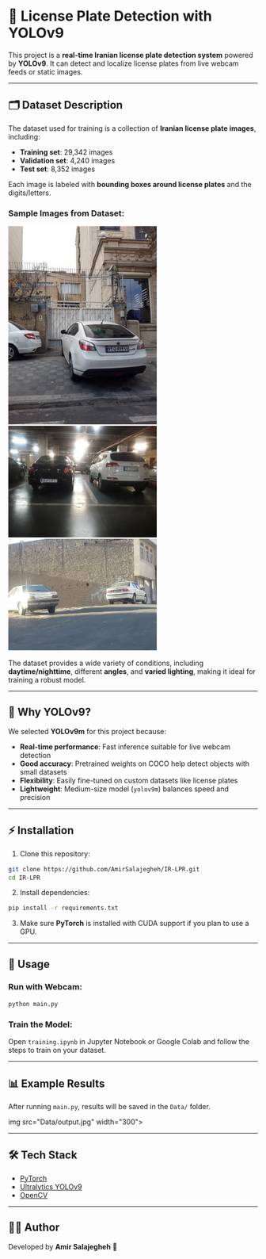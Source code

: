 # 🚗 License Plate Detection with YOLOv9

This project is a **real-time Iranian license plate detection system** powered by **YOLOv9**.
It can detect and localize license plates from live webcam feeds or static images.

---

## 🗂️ Dataset Description

The dataset used for training is a collection of **Iranian license plate images**, including:

* **Training set**: 29,342 images
* **Validation set**: 4,240 images
* **Test set**: 8,352 images

Each image is labeled with **bounding boxes around license plates** and the digits/letters.

### Sample Images from Dataset:

<img src="Data/sample1.jpg" width="300">    <img src="Data/sample2.jpg" width="300">      <img src="Data/sample3.jpg" width="300">  

The dataset provides a wide variety of conditions, including **daytime/nighttime**, different **angles**, and **varied lighting**, making it ideal for training a robust model.

---

## 🤖 Why YOLOv9?

We selected **YOLOv9m** for this project because:

* **Real-time performance**: Fast inference suitable for live webcam detection
* **Good accuracy**: Pretrained weights on COCO help detect objects with small datasets
* **Flexibility**: Easily fine-tuned on custom datasets like license plates
* **Lightweight**: Medium-size model (`yolov9m`) balances speed and precision

---

## ⚡ Installation

1. Clone this repository:

```bash
git clone https://github.com/AmirSalajegheh/IR-LPR.git
cd IR-LPR
```

2. Install dependencies:

```bash
pip install -r requirements.txt
```

3. Make sure **PyTorch** is installed with CUDA support if you plan to use a GPU.

---

## 🚀 Usage

### Run with Webcam:

```bash
python main.py
```

### Train the Model:

Open `training.ipynb` in Jupyter Notebook or Google Colab and follow the steps to train on your dataset.

---

## 📊 Example Results

After running `main.py`, results will be saved in the `Data/` folder.

img src="Data/output.jpg" width="300">  

---

## 🛠️ Tech Stack

* [PyTorch](https://pytorch.org/)
* [Ultralytics YOLOv9](https://github.com/ultralytics/ultralytics)
* [OpenCV](https://opencv.org/)

---

## 👨‍💻 Author

Developed by **Amir Salajegheh** 🚀
